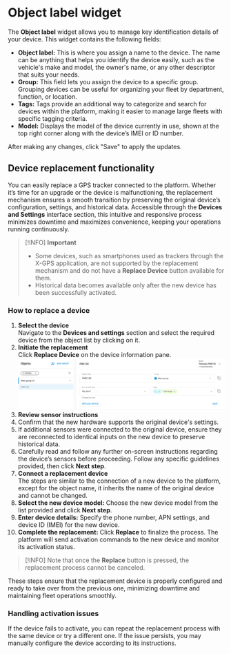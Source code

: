 # Object label widget

The **Object label** widget allows you to manage key identification details of your device. This widget contains the following fields:

* **Object label:** This is where you assign a name to the device. The name can be anything that helps you identify the device easily, such as the vehicle's make and model, the owner's name, or any other descriptor that suits your needs.
* **Group:** This field lets you assign the device to a specific group. Grouping devices can be useful for organizing your fleet by department, function, or location.
* **Tags:** Tags provide an additional way to categorize and search for devices within the platform, making it easier to manage large fleets with specific tagging criteria.
* **Model:** Displays the model of the device currently in use, shown at the top right corner along with the device’s IMEI or ID number.

After making any changes, click "Save" to apply the updates.

## Device replacement functionality

You can easily replace a GPS tracker connected to the platform. Whether it’s time for an upgrade or the device is malfunctioning, the replacement mechanism ensures a smooth transition by preserving the original device’s configuration, settings, and historical data. Accessible through the **Devices and Settings** interface section, this intuitive and responsive process minimizes downtime and maximizes convenience, keeping your operations running continuously.

> \[!INFO] **Important**
>
> * Some devices, such as smartphones used as trackers through the X-GPS application, are not supported by the replacement mechanism and do not have a **Replace Device** button available for them.
> * Historical data becomes available only after the new device has been successfully activated.

### How to replace a device

1. **Select the device**\
   Navigate to the **Devices and settings** section and select the required device from the object list by clicking on it.
2. **Initiate the replacement**\
   Click **Replace Device** on the device information pane.![image-20241213-115932.png](attachments/image-20241213-115932.png)
3. **Review sensor instructions**
4. Confirm that the new hardware supports the original device's settings.
5. If additional sensors were connected to the original device, ensure they are reconnected to identical inputs on the new device to preserve historical data.
6. Carefully read and follow any further on-screen instructions regarding the device’s sensors before proceeding. Follow any specific guidelines provided, then click **Next step**.
7. **Connect a replacement device**\
   The steps are similar to the connection of a new device to the platform, except for the object name, it inherits the name of the original device and cannot be changed.
8. **Select the new device model:** Choose the new device model from the list provided and click **Next step**.
9. **Enter device details:** Specify the phone number, APN settings, and device ID (IMEI) for the new device.
10. **Complete the replacement:** Click **Replace** to finalize the process. The platform will send activation commands to the new device and monitor its activation status.

> \[!INFO] Note that once the **Replace** button is pressed, the replacement process cannot be canceled.

These steps ensure that the replacement device is properly configured and ready to take over from the previous one, minimizing downtime and maintaining fleet operations smoothly.

### **Handling activation issues**

If the device fails to activate, you can repeat the replacement process with the same device or try a different one. If the issue persists, you may manually configure the device according to its instructions.
